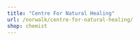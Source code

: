 ```yaml
---
title: "Centre For Natural Healing"
url: /norwalk/centre-for-natural-healing/
shop: chemist
---
```

